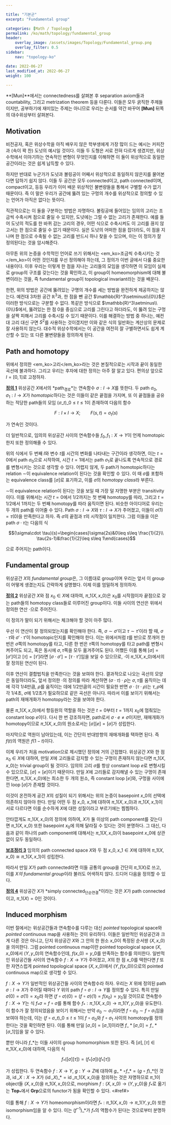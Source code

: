 ```yaml
---

title: "기본군"
excerpt: "Fundamental group"

categories: [Math / Topology]
permalink: /ko/math/topology/fundamental_group
header:
    overlay_image: /assets/images/Topology/Fundamental_group.png
    overlay_filter: 0.5
sidebar: 
    nav: "topology-ko"

date: 2022-06-27
last_modified_at: 2022-06-27
weight: 100
    
---
```


**[Mun]**에서는 connectedness를 살펴본 후 separation axiom들과 countability, 그리고 metrization theorem 등을 다룬다. 이들은 모두 굵직한 주제들이지만, 공부하기에 재미있는 주제는 아니므로 우리는 순서를 약간 바꾸어 **[Mun]** 뒤쪽의 대수위상부터 살펴본다.

## Motivation

비전공자, 혹은 위상수학을 아직 배우지 않은 학부생에게 가장 많이 드는 예시는 커피잔과 (속이 꽉 찬) 도넛의 예시일 것이다. 이들 두 도형은 서로 전혀 다르게 생겼지만, 위상수학에서 이야기하는 연속적인 변형이 무엇인지를 이해하면 이 둘이 위상적으로 동일한 공간이라는 것은 쉽게 납득할 수 있다.

하지만 반대로 누군가가 도넛과 볼링공이 어째서 위상적으로 동일하지 않은지를 물어본다면 답하기 쉽지 않다. 이들 두 공간은 모두 connected이고, path connected이며, compact이고, 등등 우리가 이미 배운 위상적인 불변량들을 통해서 구별할 수가 없기 때문이다. 즉 이 말은 우리가 공간에 뚫려 있는 구멍의 개수를 위상적으로 정의할 수 있는 언어가 아직은 없다는 뜻이다. 

직관적으로는 이 둘을 구분하는 방법은 자명하다. 볼링공에 들어있는 임의의 고리는 조금씩 수축시켜 점으로 줄일 수 있지만, 도넛에는 그럴 수 없는 고리가 존재한다. 예를 들어 도넛의 적도를 한 바퀴 감는 고리의 경우, 어떤 식으로 수축시켜도 이 고리를 끊지 않고서는 한 점으로 줄일 수 없기 때문이다. 실은 도넛의 어떠한 점을 잡더라도, 이 점을 지나며 한 점으로 수축될 수 없는 고리를 반드시 하나 찾을 수 있으며, 이는 이 정의가 잘 정의된다는 것을 암시해준다.

아무튼 위의 논증을 수학적인 언어로 쓰기 위해서는 <em_ko>조금씩 수축시키는 것</em_ko>이 어떤 것인지를 우선 정의해야 하는데, 그 정의가 이번 글에서 다룰 중요한 내용이다. 이후 우리는 이렇게 한 점을 지나는 고리들의 모임을 생각하면 이 모임이 실제로 group의 구조를 갖는다는 것을 확인하고, 이 group이 homeomorphism에 대해 불변이라는 것을, 즉 fundamental group이 topological invariant라는 것을 배운다.

한편, 위의 방법은 공간에 뚫려있는 구명의 개수를 세는 방법을 완전하게 제공하지는 않는다. 예컨대 3차원 공간 $\mathbb{R}^3$과, 한 점을 뺀 공간 $\mathbb{R}^3\setminus\\{0\\}$은 이러한 방식으로는 구분할 수 없다. 똑같은 방식으로 $\mathbb{R}^3\setminus\\{0\\}$에서, 뚫려있는 한 점 $0$을 중심으로 고리를 그린다고 하더라도, 이 뚫려 있는 구멍을 살짝 피해서 고리를 수축시킬 수 있기 때문이다. 이를 해결하는 방법 중 하나는, 예컨대 고리 대신 구면 $S^2$를 사용하는 것이겠지만 이와 같은 식의 일반화는 계산상의 문제로 잘 사용하지 않는다. 대수적 위상수학에서는 이 공간을 여전히 잘 구별하면서도 쉽게 계산할 수 있는 또 다른 불변량들을 정의하게 된다.

## Path and homotopy

위에서 정의한 <em_ko>고리</em_ko>라는 것은 본질적으로는 시작과 끝이 동일한 곡선에 불과하다. 그리고 우리는 후자에 대한 정의는 아주 잘 알고 있다. 편의상 앞으로 $I=[0,1]$로 고정하자.

<div class="definition" markdown="1">

<ins id="df1">**정의 1**</ins> 위상공간 $X$에서의 *path<sub>경로</sub>*는 연속함수 $\sigma:I\rightarrow X$를 뜻한다. 두 path $\sigma_0,\sigma_1:I\rightarrow X$가 *homotopic*하다는 것은 이들이 같은 끝점을 가지며, 또 이 끝점들을 공유하는 적당한 path들의 모임 $(\sigma\_t)\_{0\leq t\leq 1}$이 존재하여 다음의 함수

$$F:I\times I\rightarrow X;\qquad F(s,t)=\sigma_t(s)$$

가 연속인 것이다.

</div>

더 일반적으로, 임의의 위상공간 사이의 연속함수들 $f_0,f_1:X\rightarrow Y$이 언제 homotopic한지 또한 정의해줄 수 있다.

위의 식에서 두 번째 $I$와 변수 $t$를 시간의 변화를 나타내는 구간이라 생각하면, 이는 $t=0$에서 path $\sigma_0$으로 시작하여, 시간 $t=1$에서는 path $\sigma_1$로 끝나도록 연속적으로 경로를 변형시키는 것으로 생각할 수 있다. 어렵지 않게, 두 path가 homotopic하다는 relation $\sim$이 equivalence relation이 된다는 것을 확인할 수 있다. 이 때 $\sigma$를 포함하는 equivalence class를 $[\sigma]$로 표기하고, 이를 $\sigma$의 *homotopy class*라 부른다.

$\sim$이 equivalence relation이 된다는 것을 보일 때 가장 덜 자명한 부분은 transitivity이다. 이를 위해서는 시간 $t=0$에서 $1/2$까지는 첫 번째 homotopy를 따라, 그리고 $t=1/2$에서 $1$까지는 두 번째 homotopy를 따라 움직이면 된다. 비슷한 아이디어로 우리는 두 개의 path를 이어줄 수 있다. Path $\sigma:I\rightarrow X$와 $\tau:I\rightarrow X$가 주어졌고, 이들이 $\sigma(1)=\tau(0)$을 만족한다고 하자. 즉 $\sigma$의 끝점과 $\tau$의 시작점이 일치한다. 그럼 이들을 이은 path $\sigma\cdot \tau$는 다음의 식

$$(\sigma\cdot \tau)(s)=\begin{cases}\sigma(2s)&0\leq s\leq \frac{1}{2}\\ \tau(2s-1)&\frac{1}{2}\leq s\leq 1\end{cases}$$

으로 주어지는 path이다. 

## Fundamental group

위상공간 $X$의 *fundamental group*은, 그 이름대로 group이며 우리는 앞서 이 group이 어떻게 생겼는지도 간략하게 설명했다. 이제 이를 엄밀하게 정의하자.

<div class="definition" markdown="1">

<ins id="df2">**정의 2**</ins> 위상공간 $X$와 점 $x_0\in X$에 대하여, $\pi\_1(X,x\_0)$은 $x_0$를 시작점이자 끝점으로 갖는 path들의 homotopy class들로 이루어진 group이다. 이들 사이의 연산은 위에서 정의한 연산 $\cdot$으로 주어진다.

</div>

이 정의가 말이 되기 위해서는 체크해야 할 것이 아주 많다. 

우선 이 연산이 잘 정의되었는지를 확인해야 한다. 즉, $\sigma\sim \sigma'$이고 $\tau\sim \tau'$이라 할 때, $\sigma\cdot \tau$와 $\sigma'\cdot \tau'$이 homotopic인지를 확인해야 한다. 이는 위에서처럼 $t$를 반으로 쪼개어 한 번은 $\sigma$쪽의 homotopy를 타고, 다른 한 번은 $\tau$쪽의 homotopy를 타고 path를 변형시켜주어도 되고, 혹은 동시에 $\sigma,\tau$쪽을 모두 옮겨주어도 된다. 어쨌든 이를 통해 $[\sigma]=[\sigma']$이고 $[\tau]=[\tau']$라면 $[\sigma\cdot\sigma']=[\tau\cdot\tau']$임을 보일 수 있으므로, $\cdot$이 $\pi\_1(X,x\_0)$에서의 잘 정의된 연산이 된다.

이후 연산이 결합법칙을 만족한다는 것을 보여야 한다. 결과적으로 나오는 곡선의 모양은 동일하더라도, 앞서 정의한 $\cdot$의 정의를 따라 계산하면 $(\sigma\cdot \tau)\cdot \rho$는 $\sigma,\tau$를 움직이는 데에 각각 $1/4$만큼, $\rho$를 움직이는 데에 $1/2$만큼의 시간이 필요한 반면 $\sigma\cdot(\tau\cdot \rho)$는 $\tau,\rho$에 각 $1/4$초, $\sigma$에 $1/2$초가 필요하므로 같은 곡선은 아니다. 따라서 이를 보이기 위해서는 path의 재매개화가 homotopy라는 것을 보여야 한다.

물론 $\pi\_1(X,x\_0)$에서 항등원의 역할을 하는 것은 $t=0$부터 $t=1$까지 $x_0$에 멈춰있는 constant loop $e$이다. 다시 한 번 강조하자면, path로서 $\sigma\cdot e\neq \sigma$이지만, 재매개화가 homotopy이므로 $\pi\_1(X,x\_0)$의 원소로서는 $[\sigma][e]=[\sigma]$가 성립한다.

마지막으로 역원이 남아있는데, 이는 간단히 반대방향의 재매개화를 택하면 된다. 즉 $f(t)$의 역원은 $f(1-t)$이다.

이제 우리가 처음 motivation으로 제시했던 정의에 거의 근접했다. 위상공간 $X$와 한 점 $x_0\in X$에 대하여, 만일 $X$에 고리들로 감지할 수 있는 구멍이 존재하지 않는다면 $\pi\_1(X,x\_0)$는 trivial group이 될 것이다. 임의의 고리 $\sigma$를 항상 constant loop $e$로 변형시킬 수 있으므로, $[\sigma]=[e]$이기 때문이다. 만일 $X$에 고리들로 감지해낼 수 있는 구멍이 존재한다면, $\pi\_1(X,x\_0)$에는 최소한 두 개의 원소, 즉 constant loop $[e]$와, 구멍을 사이에 낀 loop $[\sigma]$가 존재할 것이다.

이것이 온전하게 공간 $X$의 성질이 되기 위해서는 위의 논증이 basepoint $x\_0$의 선택에 의존하지 않아야 한다. 만일 어떤 두 점 $x\_0$, $x\_1$에 대하여 $\pi\_1(X, x\_0)$과 $\pi\_1(X, x\_1)$이 서로 다르다면 이를 순수하게 $X$에 대한 성질이라고 부르기에는 찜찜하다.

안타깝게도 $\pi\_1(X,x\_0)$의 정의에 의하여, $X$가 둘 이상의 path component를 갖는다면 $\pi\_1(X,x\_0)$ 또한 basepoint $x_0$에 의해 달라질 수 있다는 것이 분명하다. 그 대신, 다음과 같이 하나의 path component에 대해서는 $\pi\_1(X,x\_0)$이 basepoint $x\_0$에 상관 없이 모두 동일하다.

<div class="proposition" markdown="1">

<ins id="lem3">**보조정리 3**</ins> 임의의 path connected space $X$와 두 점 $x\_0,x\_1\in X$에 대하여 $\pi\_1(X,x\_0)\cong\pi\_1(X,x\_1)$이 성립한다.

</div>

따라서 만일 $X$가 path connected라면 이들 공통의 group을 간단히 $\pi\_1(X)$로 쓰고, 이를 *$X$의 fundamental group*이라 불러도 어색하지 않다. 드디어 다음을 정의할 수 있다.

<div class="definition" markdown="1">

<ins id="df4">**정의 4**</ins> 위상공간 $X$가 *simply connected<sub>단순연결</sub>*이라는 것은 $X$가 path connected이고, $\pi\_1(X)=0$인 것이다.

</div>

## Induced morphism

이번 절에서는 위상공간들과 연속함수를 다루는 대신 *pointed* topological space와 *pointed* continuous map을 사용하는 것이 유리하다. 이들은 일반적인 위상공간과 크게 다른 것은 아니고, 단지 위상공간 $X$와 그 안의 한 원소 $x\_0$이 특정된 순서쌍 $(X,x\_0)$을 의미한다. 그럼 pointed continuous map이란 pointed topological space $(X,x\_0)$에서 $(Y,y\_0)$의 연속함수인데, $f(x\_0)=y\_0$를 만족하는 함수를 의미한다. 일반적인 위상공간들 사이의 연속함수 $f:X\rightarrow Y$가 주어졌고, $X$의 한 점 $x\_0$를 택한다면 $f$ 또한 자연스럽게 pointed topological space $(X,x\_0)$에서 $(Y, f(x\_0))$으로의 pointed continuous map으로 생각할 수 있다.

$f:X\rightarrow Y$가 일반적인 위상공간들 사이의 연속함수라 하자. 우리는 $X$ 위에 정의된 path $\sigma:I\rightarrow X$가 주어질 때마다 $Y$ 위의 path $f\circ\sigma:I\rightarrow Y$를 정의할 수 있다. 특히 만일 $\sigma(0)=\sigma(1)=x_0$라 하면 $(f\circ\sigma)(0)=(f\circ\sigma)(1)=f(x_0)=y_0$일 것이므로 연속함수 $f:X\rightarrow Y$는 식 $f_\ast\sigma=f\circ\sigma$를 통해 함수 $f_\ast:\pi\_1(X,x\_0)\rightarrow\pi\_1(Y,y\_0)$을 유도한다. 이 함수가 잘 정의되었음을 보이기 위해서는 만약 $\sigma_0\sim\sigma_1$이라면 $f\circ\sigma_0\sim f\circ\sigma_1$임을 보여야 하는데, 이는 $(f\circ\sigma\_t)\_{0\leq t\leq 1}$이 $f\circ\sigma_0$와 $f\circ\sigma_1$ 사이의 homotopy를 정의한다는 것을 확인하면 된다. 이를 통해 만일 $[\sigma\_0]=[\sigma\_1]$이라면 $f\_\ast[\sigma\_0]=f\_\ast[\sigma\_1]$임을 알 수 있다.

뿐만 아니라 $f\_\ast$는 이들 사이의 group homomorphism 또한 된다. 즉 $[\sigma],[\tau]\in\pi\_1(X,x\_0)$에 대하여, 다음의 식

$$f_\ast([\sigma][\tau])=(f_\ast[\sigma])(f_\ast[\tau])$$

가 성립한다. 두 연속함수 $f:X\rightarrow Y$, $g:Y\rightarrow Z$에 대하여 $g\_\ast\circ f\_\ast=(g\circ f)\_\ast$인 것과, $\operatorname{id}\_X:X\rightarrow X$가 $(\operatorname{id}\_X)\_\ast=\operatorname{id}\_{\pi\_1(X,x\_0)}$을 정의하는 것은 자명하므로 $\pi\_1$이 object들 $(X,x\_0)$을 $\pi\_1(X,x\_0)$으로, morphism $f:(X,x\_0)\rightarrow (Y,y\_0)$을 $f_\ast$로 옮기는 $\mathbf{Top}_\ast$에서 $\mathbf{Grp}$으로의 functor가 됨을 확인할 수 있다. <#ref#>

이를 통해 $f:X\rightarrow Y$가 homeomorphism이라면 $f_\ast:\pi\_1(X,x\_0)\rightarrow \pi\_1(Y,y\_0)$ 또한 isomorphism임을 알 수 있다. 이는 $(f^{-1})\_\ast$가 $f_\ast$의 역함수가 된다는 것으로부터 분명하다.